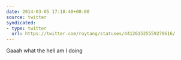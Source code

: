 ```yaml
---
date: 2014-03-05 17:18:40+00:00
source: twitter
syndicated:
- type: twitter
  url: https://twitter.com/roytang/statuses/441261525559279616/
---
```


Gaaah what the hell am I doing